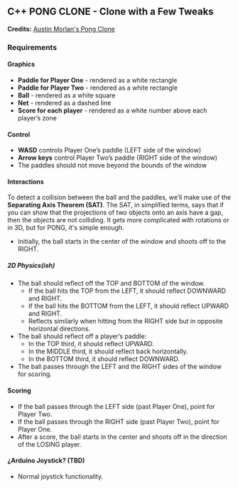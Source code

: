 ## C++ PONG CLONE - Clone with a Few Tweaks
**Credits:** [Austin Morlan's Pong Clone](https://austinmorlan.com/posts/pong_clone/)

### Requirements

#### Graphics
- **Paddle for Player One** - rendered as a white rectangle
- **Paddle for Player Two** - rendered as a white rectangle
- **Ball** - rendered as a white square
- **Net** - rendered as a dashed line
- **Score for each player** - rendered as a white number above each player’s zone

#### Control
- **WASD** controls Player One’s paddle (LEFT side of the window)
- **Arrow keys** control Player Two’s paddle (RIGHT side of the window)
- The paddles should not move beyond the bounds of the window

#### Interactions
To detect a collision between the ball and the paddles, we’ll make use of the **Separating Axis Theorem (SAT)**. The SAT, in simplified terms, says that if you can show that the projections of two objects onto an axis have a gap, then the objects are not colliding. It gets more complicated with rotations or in 3D, but for PONG, it's simple enough.

- Initially, the ball starts in the center of the window and shoots off to the RIGHT.

##### 2D Physics(ish)
- The ball should reflect off the TOP and BOTTOM of the window.
  - If the ball hits the TOP from the LEFT, it should reflect DOWNWARD and RIGHT.
  - If the ball hits the BOTTOM from the LEFT, it should reflect UPWARD and RIGHT.
  - Reflects similarly when hitting from the RIGHT side but in opposite horizontal directions.
- The ball should reflect off a player’s paddle:
  - In the TOP third, it should reflect UPWARD.
  - In the MIDDLE third, it should reflect back horizontally.
  - In the BOTTOM third, it should reflect DOWNWARD.
- The ball passes through the LEFT and the RIGHT sides of the window for scoring.

#### Scoring
- If the ball passes through the LEFT side (past Player One), point for Player Two.
- If the ball passes through the RIGHT side (past Player Two), point for Player One.
- After a score, the ball starts in the center and shoots off in the direction of the LOSING player.

#### ¿Arduino Joystick? (TBD)
- Normal joystick functionality.
